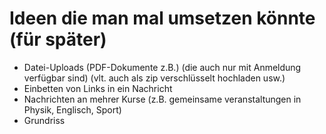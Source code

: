 # Ideen die man mal umsetzen könnte (für später)

- Datei-Uploads (PDF-Dokumente z.B.) (die auch nur mit Anmeldung verfügbar sind)
  (vlt. auch als zip verschlüsselt hochladen usw.)
- Einbetten von Links in ein Nachricht
- Nachrichten an mehrer Kurse (z.B. gemeinsame veranstaltungen in Physik, Englisch, Sport)
- Grundriss
